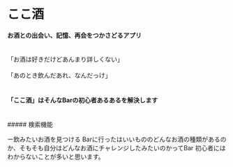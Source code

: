 # ここ酒 

#### お酒との出会い、記憶、再会をつかさどるアプリ

<br />
「お酒は好きだけどあんまり詳しくない」
 <br />
 <br />
「あのとき飲んだあれ、なんだっけ」
 <br />
 <br />
 
#### 「ここ酒」はそんなBarの初心者あるあるを解決します
 <br />
##### 検索機能

ー飲みたいお酒を見つける
Barに行ったはいいもののどんなお酒の種類があるのか、そもそも自分はどんなお酒にチャレンジしたみたいのかってBar
初心者にはわからないことが多いと思います。






